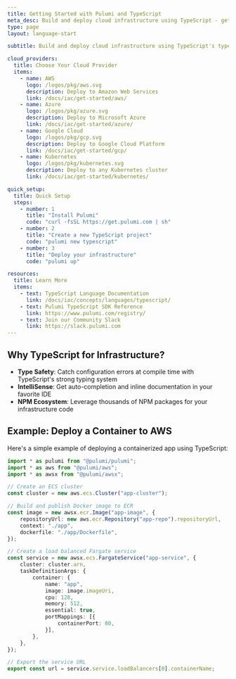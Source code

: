 ```yaml
---
title: Getting Started with Pulumi and TypeScript
meta_desc: Build and deploy cloud infrastructure using TypeScript - get type safety, IntelliSense, and the full Node.js ecosystem
type: page
layout: language-start

subtitle: Build and deploy cloud infrastructure using TypeScript's type safety, IntelliSense, and the full Node.js ecosystem.

cloud_providers:
  title: Choose Your Cloud Provider
  items:
    - name: AWS
      logo: /logos/pkg/aws.svg
      description: Deploy to Amazon Web Services
      link: /docs/iac/get-started/aws/
    - name: Azure
      logo: /logos/pkg/azure.svg
      description: Deploy to Microsoft Azure
      link: /docs/iac/get-started/azure/
    - name: Google Cloud
      logo: /logos/pkg/gcp.svg
      description: Deploy to Google Cloud Platform
      link: /docs/iac/get-started/gcp/
    - name: Kubernetes
      logo: /logos/pkg/kubernetes.svg
      description: Deploy to any Kubernetes cluster
      link: /docs/iac/get-started/kubernetes/

quick_setup:
  title: Quick Setup
  steps:
    - number: 1
      title: "Install Pulumi"
      code: "curl -fsSL https://get.pulumi.com | sh"
    - number: 2
      title: "Create a new TypeScript project"
      code: "pulumi new typescript"
    - number: 3
      title: "Deploy your infrastructure"
      code: "pulumi up"

resources:
  title: Learn More
  items:
    - text: TypeScript Language Documentation
      link: /docs/iac/concepts/languages/typescript/
    - text: Pulumi TypeScript SDK Reference
      link: https://www.pulumi.com/registry/
    - text: Join our Community Slack
      link: https://slack.pulumi.com
---
```


## Why TypeScript for Infrastructure?

- **Type Safety**: Catch configuration errors at compile time with TypeScript's strong typing system
- **IntelliSense**: Get auto-completion and inline documentation in your favorite IDE  
- **NPM Ecosystem**: Leverage thousands of NPM packages for your infrastructure code

## Example: Deploy a Container to AWS

Here's a simple example of deploying a containerized app using TypeScript:

```typescript
import * as pulumi from "@pulumi/pulumi";
import * as aws from "@pulumi/aws";
import * as awsx from "@pulumi/awsx";

// Create an ECS cluster
const cluster = new aws.ecs.Cluster("app-cluster");

// Build and publish Docker image to ECR
const image = new awsx.ecr.Image("app-image", {
    repositoryUrl: new aws.ecr.Repository("app-repo").repositoryUrl,
    context: "./app",
    dockerfile: "./app/Dockerfile",
});

// Create a load balanced Fargate service
const service = new awsx.ecs.FargateService("app-service", {
    cluster: cluster.arn,
    taskDefinitionArgs: {
        container: {
            name: "app",
            image: image.imageUri,
            cpu: 128,
            memory: 512,
            essential: true,
            portMappings: [{
                containerPort: 80,
            }],
        },
    },
});

// Export the service URL
export const url = service.service.loadBalancers[0].containerName;
```
